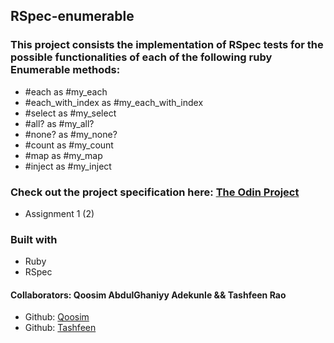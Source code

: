 ## RSpec-enumerable

### This project consists the implementation of RSpec tests for the possible functionalities of each of the following ruby Enumerable methods:
  - #each as #my_each
  - #each_with_index as #my_each_with_index
  - #select as #my_select
  - #all? as #my_all?
  - #none? as #my_none?
  - #count as #my_count
  - #map as #my_map
  - #inject as #my_inject 

### Check out the project specification here: [The Odin Project](https://www.theodinproject.com/courses/ruby-programming/lessons/testing-your-ruby-code)

* Assignment 1 (2)
### Built with
* Ruby
* RSpec
#### Collaborators: Qoosim AbdulGhaniyy Adekunle && Tashfeen Rao
* Github: [Qoosim](https://github.com/Qoosim)
* Github: [Tashfeen](https://github.com/TashfeenRao)
